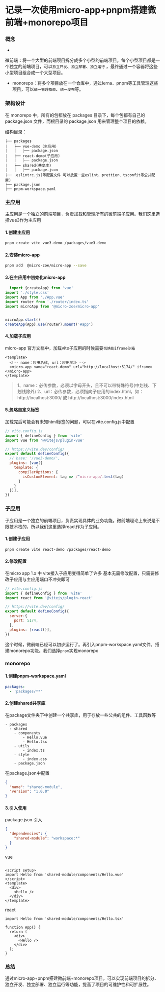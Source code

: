 # 记录一次使用micro-app+pnpm搭建微前端+monorepo项目

### 概念

-

微前端：将一个大型的前端项目拆分成多个小型的前端项目，每个小型项目都是一个独立的前端项目，可以`独立开发`、`独立部署`、`独立运行`
，最终通过一个容器将这些小型项目组合成一个大型项目。

- monorepo：将多个项目放在一个仓库中，通过lerna、pnpm等工具管理这些项目，可以`统一管理依赖`、`统一发布`等。

### 架构设计

在 monorepo 中，所有的包都放在 packages 目录下，每个包都有自己的 package.json 文件，而根目录的 package.json 用来管理整个项目的依赖。

结构目录：

```
├── packages
|   ├── vue-demo（主应用）
|   |   ├── package.json
|   ├── react-demo(子应用)
|   |   ├── package.json
|   ├── shared(共享库)
|   |   ├── package.json
├── .eslintrc.js(等配置文件 可以放置一些eslint、prettier、tsconfit等公共配置)
├── package.json
├── pnpm-workspace.yaml
```

### 主应用

主应用是一个独立的前端项目，负责加载和管理所有的微前端子应用。我们这里选择vue3作为主应用

#### 1.创建主应用

  ```bash
  pnpm create vite vue3-demo /packages/vue3-demo
  ```

#### 2.安装micro-app

  ```bash
  pnpm add  @micro-zoe/micro-app --save
  ```

#### 3.在主应用中初始化micro-app

```ts
  import {createApp} from 'vue'
import './style.css'
import App from './App.vue'
import router from './router/index.ts'
import microApp from '@micro-zoe/micro-app'


microApp.start()
createApp(App).use(router).mount('#app')
  ```

#### 4.加载子应用

micro-app 官方文档中，加载vite子应用的时候需要`切换到iframe沙箱`


```vue
<template>
  <!-- name：应用名称, url：应用地址 -->
  <micro-app name="react-demo" url="http://localhost:5174/" iframe></micro-app>
</template>

```
> 1、name：必传参数，必须以字母开头，且不可以带特殊符号(中划线、下划线除外)
> 2、url：必传参数，必须指向子应用的index.html，如：http://localhost:3000/ 或 http://localhost:3000/index.html

#### 5.忽略自定义标签

加载完后可能会有未知html标签的问题，可以在vite.config.js中配置

```js
// vite.config.js
import { defineConfig } from 'vite'
import vue from '@vitejs/plugin-vue'

// https://vite.dev/config/
export default defineConfig({
  // base: '/vue3-demo/',
  plugins: [vue({
    template: {
      compilerOptions: {
        isCustomElement: tag => /^micro-app/.test(tag)
      }
    }
  })],
})
```

### 子应用

子应用是一个独立的前端项目，负责实现具体的业务功能。微前端理论上来说是不限技术栈的，所以我们这里选择react作为子应用。

#### 1.创建子应用

  ```bash
  pnpm create vite react-demo /packages/react-demo
  ```

#### 2.修改配置

在micro app 1.x 中 vite接入子应用变得简单了许多 基本无需修改配置，只需要修改子应用与主应用端口不冲突即可

```js
// vite.config.js
import { defineConfig } from 'vite'
import react from '@vitejs/plugin-react'

// https://vite.dev/config/
export default defineConfig({
  server:{
    port: 5174,
  },
  plugins: [react()],
})

```

这个时候，微前端已经可以初步运行了。再引入pnpm-workspace.yaml文件，搭建monorepo功能。我们选择`pnpm`实现monorepo

### monorepo

#### 1.创建pnpm-workspace.yaml

```yaml
packages:
  - 'packages/**'
```

#### 2.创建shared共享库

在package文件夹下中创建一个共享库，用于存放一些公共的组件、工具函数等

```
- packages
  - shared
    - components
        - Hello.vue
        - Hello.tsx
    - utils
        - index.ts
    - style
        - index.css
    - package.json
```

在package.json中配置

```json
{
  "name": "shared-module",
  "version": "1.0.0"
}
```


#### 3.引入使用

package.json 引入
```json
{
  "dependencies": {
    "shared-module": "workspace:*"
  }
}
```

vue
```vue

<script setup>
import Hello from 'shared-module/components/Hello.vue'
</script>
<template>
  <div>
    <Hello />
  </div>
</template>

```

react
```tsx
import Hello from 'shared-module/components/Hello.tsx'

function App() {
  return (
    <div>
      <Hello />
    </div>
  );
}
```

### 总结

通过micro-app+pnpm搭建微前端+monorepo项目，可以实现前端项目的拆分、独立开发、独立部署、独立运行等功能，提高了项目的可维护性和可扩展性。






